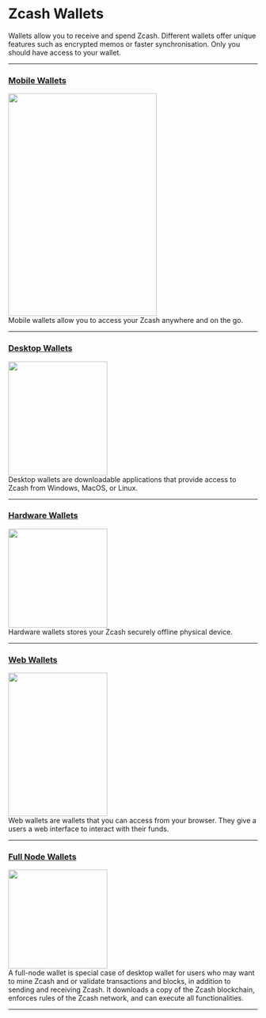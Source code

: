 # Zcash Wallets

Wallets allow you to receive and spend Zcash. Different wallets offer unique features such as encrypted memos or faster synchronisation. Only you should have access to your wallet.

---


### [Mobile Wallets](/Wallets/Mobile_Wallets)

<a href="Wallets/Mobile_Wallets">
    <img src="https://i.ibb.co/RCJ1TyF/Mobile-Phones.png" alt="" width="300" height="450"/>
</a>

<aside>
Mobile wallets allow you to access your Zcash anywhere and on the go.
</aside>

---


### [Desktop Wallets](/Wallets/Desktop_Wallets)

<a href="/Wallets/Desktop_Wallets">
    <img src="https://i.ibb.co/dr0b9K0/Desktop-Wallets.png" alt="" width="200" height="230"/>
</a>

<aside>
Desktop wallets are downloadable applications that provide access to Zcash from Windows, MacOS, or Linux.
</aside>

---

### [Hardware Wallets](/Wallets/Hardware_Wallets)

<a href="/Wallets/Hardware_Wallets">
    <img src="https://i.ibb.co/4Yn6Svg/Hardware-Wallets.png" alt="" width="200" height="200"/>
</a>

<aside>
Hardware wallets stores your Zcash securely offline physical device.

</aside>

---

### [Web Wallets](/Wallets/Web_Wallets)

<a href="/Wallets/Web_Wallets">
    <img src="https://i.ibb.co/b5WZhkX/Web-Wallets.png" alt="" width="200" height="290"/>
</a>

<aside>
Web wallets are wallets that you can access from your browser. They give a users a web interface to interact with their funds.

</aside>

---

### [Full Node Wallets](/Using_Zcash/Wallets/Full_Node_Wallets)

<a href="Using_Zcash/Wallets/Full_Node_Wallets">
    <img src="https://i.ibb.co/HxKf5Qv/Full-Node-Wallets.png" alt="" width="200" height="200"/>
</a>

<aside>
A full-node wallet is special case of desktop wallet for users who may want to mine Zcash and or validate transactions and blocks, in addition to sending and receiving Zcash. It downloads a copy of the Zcash blockchain, enforces rules of the Zcash network, and can execute all functionalities.

</aside>

---
